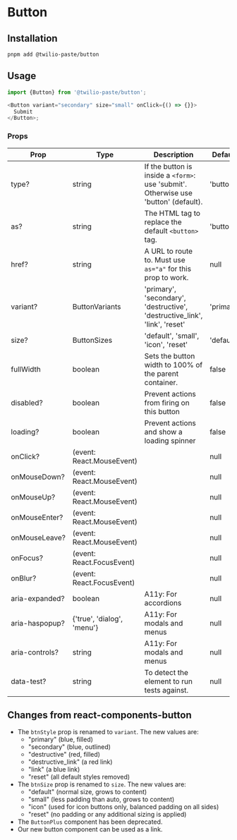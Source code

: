 # Button

## Installation

```
pnpm add @twilio-paste/button
```

## Usage

```js
import {Button} from '@twilio-paste/button';

<Button variant="secondary" size="small" onClick={() => {}}>
  Submit
</Button>;
```

### Props

| Prop           | Type                                   | Description                                                                         | Default   |
| -------------- | -------------------------------------- | ----------------------------------------------------------------------------------- | --------- |
| type?          | string                                 | If the button is inside a `<form>`: use 'submit'. Otherwise use 'button' (default). | 'button'  |
| as?            | string                                 | The HTML tag to replace the default `<button>` tag.                                 | 'button'  |
| href?          | string                                 | A URL to route to. Must use `as="a"` for this prop to work.                         | null      |
| variant?       | ButtonVariants                         | 'primary', 'secondary', 'destructive', 'destructive_link', 'link', 'reset'          | 'primary' |
| size?          | ButtonSizes                            | 'default', 'small', 'icon', 'reset'                                                 | 'default' |
| fullWidth      | boolean                                | Sets the button width to 100% of the parent container.                              | false     |
| disabled?      | boolean                                | Prevent actions from firing on this button                                          | false     |
| loading?       | boolean                                | Prevent actions and show a loading spinner                                          | false     |
| onClick?       | (event: React.MouseEvent<HTMLElement>) |                                                                                     | null      |
| onMouseDown?   | (event: React.MouseEvent<HTMLElement>) |                                                                                     | null      |
| onMouseUp?     | (event: React.MouseEvent<HTMLElement>) |                                                                                     | null      |
| onMouseEnter?  | (event: React.MouseEvent<HTMLElement>) |                                                                                     | null      |
| onMouseLeave?  | (event: React.MouseEvent<HTMLElement>) |                                                                                     | null      |
| onFocus?       | (event: React.FocusEvent<HTMLElement>) |                                                                                     | null      |
| onBlur?        | (event: React.FocusEvent<HTMLElement>) |                                                                                     | null      |
| aria-expanded? | boolean                                | A11y: For accordions                                                                | null      |
| aria-haspopup? | {'true', 'dialog', 'menu'}             | A11y: For modals and menus                                                          | null      |
| aria-controls? | string                                 | A11y: For modals and menus                                                          | null      |
| data-test?     | string                                 | To detect the element to run tests against.                                         | null      |

## Changes from react-components-button

- The `btnStyle` prop is renamed to `variant`. The new values are:
  - "primary" (blue, filled)
  - "secondary" (blue, outlined)
  - "destructive" (red, filled)
  - "destructive_link" (a red link)
  - "link" (a blue link)
  - "reset" (all default styles removed)
- The `btnSize` prop is renamed to `size`. The new values are:
  - "default" (normal size, grows to content)
  - "small" (less padding than auto, grows to content)
  - "icon" (used for icon buttons only, balanced padding on all sides)
  - "reset" (no padding or any additional sizing is applied)
- The `ButtonPlus` component has been deprecated.
- Our new button component can be used as a link.
